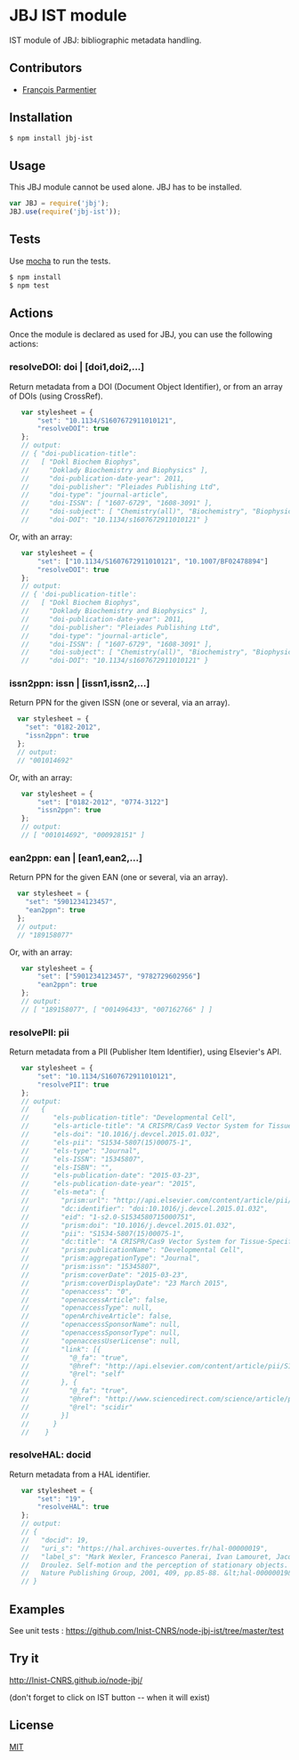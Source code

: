 # JBJ IST module

IST module of JBJ: bibliographic metadata handling.

## Contributors

  * [François Parmentier](https://github.com/parmentf)

## Installation

```bash
$ npm install jbj-ist
```

## Usage

This JBJ module cannot be used alone. JBJ has to be installed.

```js
var JBJ = require('jbj');
JBJ.use(require('jbj-ist'));
```

## Tests

Use [mocha](https://github.com/visionmedia/mocha) to run the tests.

```bash
$ npm install
$ npm test
```

## Actions

Once the module is declared as used for JBJ, you can use the following actions:

<a id="resolveDOI"></a>
### resolveDOI: doi | [doi1,doi2,...]

Return metadata from a DOI (Document Object Identifier), or from an array of
DOIs (using CrossRef).

```javascript
   var stylesheet = {
       "set": "10.1134/S1607672911010121",
       "resolveDOI": true
   };
   // output:
   // { "doi-publication-title": 
   //   [ "Dokl Biochem Biophys",
   //     "Doklady Biochemistry and Biophysics" ],
   //     "doi-publication-date-year": 2011,
   //     "doi-publisher": "Pleiades Publishing Ltd",
   //     "doi-type": "journal-article",
   //     "doi-ISSN": [ "1607-6729", "1608-3091" ],
   //     "doi-subject": [ "Chemistry(all)", "Biochemistry", "Biophysics" ],
   //     "doi-DOI": "10.1134/s1607672911010121" }
```

Or, with an array:

```javascript
   var stylesheet = {
       "set": ["10.1134/S1607672911010121", "10.1007/BF02478894"]
       "resolveDOI": true
   };
   // output:
   // { 'doi-publication-title': 
   //   [ "Dokl Biochem Biophys",
   //     "Doklady Biochemistry and Biophysics" ],
   //     "doi-publication-date-year": 2011,
   //     "doi-publisher": "Pleiades Publishing Ltd",
   //     "doi-type": "journal-article",
   //     "doi-ISSN": [ "1607-6729", "1608-3091" ],
   //     "doi-subject": [ "Chemistry(all)", "Biochemistry", "Biophysics" ],
   //     "doi-DOI": "10.1134/s1607672911010121" }
```


<a id="issn2ppn"></a>
### issn2ppn: issn | [issn1,issn2,...]

Return PPN for the given ISSN (one or several, via an array).

```javascript
  var stylesheet = {
    "set": "0182-2012",
    "issn2ppn": true
  };
  // output:
  // "001014692"
```

Or, with an array:

```javascript
   var stylesheet = {
       "set": ["0182-2012", "0774-3122"]
       "issn2ppn": true
   };
   // output:
   // [ "001014692", "000928151" ]
```

<a id="ean2ppn"></a>
### ean2ppn: ean | [ean1,ean2,...]

Return PPN for the given EAN (one or several, via an array).

```javascript
  var stylesheet = {
    "set": "5901234123457",
    "ean2ppn": true
  };
  // output:
  // "189158077"
```

Or, with an array:

```javascript
   var stylesheet = {
       "set": ["5901234123457", "9782729602956"]
       "ean2ppn": true
   };
   // output:
   // [ "189158077", [ "001496433", "007162766" ] ]
```

<a id="resolvePII"></a>
### resolvePII: pii

Return metadata from a PII (Publisher Item Identifier), using Elsevier's API.

```javascript
   var stylesheet = {
       "set": "10.1134/S1607672911010121",
       "resolvePII": true
   };
   // output:
   //   {
   //      "els-publication-title": "Developmental Cell",
   //      "els-article-title": "A CRISPR/Cas9 Vector System for Tissue-Specific Gene Disruption in Zebrafish ",
   //      "els-doi": "10.1016/j.devcel.2015.01.032",
   //      "els-pii": "S1534-5807(15)00075-1",
   //      "els-type": "Journal",
   //      "els-ISSN": "15345807",
   //      "els-ISBN": "",
   //      "els-publication-date": "2015-03-23",
   //      "els-publication-date-year": "2015",
   //      "els-meta": {
   //        "prism:url": "http://api.elsevier.com/content/article/pii/S1534580715000751",
   //        "dc:identifier": "doi:10.1016/j.devcel.2015.01.032",
   //        "eid": "1-s2.0-S1534580715000751",
   //        "prism:doi": "10.1016/j.devcel.2015.01.032",
   //        "pii": "S1534-5807(15)00075-1",
   //        "dc:title": "A CRISPR/Cas9 Vector System for Tissue-Specific Gene Disruption in Zebrafish ",
   //        "prism:publicationName": "Developmental Cell",
   //        "prism:aggregationType": "Journal",
   //        "prism:issn": "15345807",
   //        "prism:coverDate": "2015-03-23",
   //        "prism:coverDisplayDate": "23 March 2015",
   //        "openaccess": "0",
   //        "openaccessArticle": false,
   //        "openaccessType": null,
   //        "openArchiveArticle": false,
   //        "openaccessSponsorName": null,
   //        "openaccessSponsorType": null,
   //        "openaccessUserLicense": null,
   //        "link": [{
   //          "@_fa": "true",
   //          "@href": "http://api.elsevier.com/content/article/pii/S1534580715000751",
   //          "@rel": "self"
   //        }, {
   //          "@_fa": "true",
   //          "@href": "http://www.sciencedirect.com/science/article/pii/S1534580715000751",
   //          "@rel": "scidir"
   //        }]
   //      }
   //    }
```


<a id="resolveHAL"></a>
### resolveHAL: docid

Return metadata from a HAL identifier.

```javascript
   var stylesheet = {
       "set": "19",
       "resolveHAL": true
   };
   // output:
   // {
   //   "docid": 19,
   //   "uri_s": "https://hal.archives-ouvertes.fr/hal-00000019",
   //   "label_s": "Mark Wexler, Francesco Panerai, Ivan Lamouret, Jacques 
   //   Droulez. Self-motion and the perception of stationary objects. Nature, 
   //   Nature Publishing Group, 2001, 409, pp.85-88. &lt;hal-00000019&gt;"
   // }
```


## Examples

See unit tests : https://github.com/Inist-CNRS/node-jbj-ist/tree/master/test


## Try it

http://Inist-CNRS.github.io/node-jbj/

(don't forget to click on IST button -- when it will exist)

## License

[MIT](https://github.com/Inist-CNRS/node-jbj-ist/blob/master/LICENSE)
